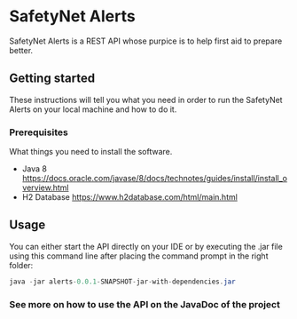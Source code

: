 # SafetyNet Alerts

SafetyNet Alerts is a REST API whose purpice is to help first aid to prepare better.

## Getting started

These instructions will tell you what you need in order to run the SafetyNet Alerts on your local machine and how to do it.

### Prerequisites

What things you need to install the software.
* Java 8 https://docs.oracle.com/javase/8/docs/technotes/guides/install/install_overview.html
* H2 Database https://www.h2database.com/html/main.html



## Usage
You can either start the API directly on your IDE or by executing the .jar file using this command line after placing the command prompt in the right folder:

```java
java -jar alerts-0.0.1-SNAPSHOT-jar-with-dependencies.jar
````
### See more on how to use the API on the JavaDoc of the project